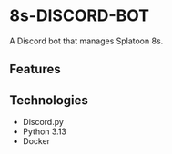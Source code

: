 # 8s-DISCORD-BOT

A Discord bot that manages Splatoon 8s.

## Features


## Technologies
- Discord.py
- Python 3.13
- Docker

